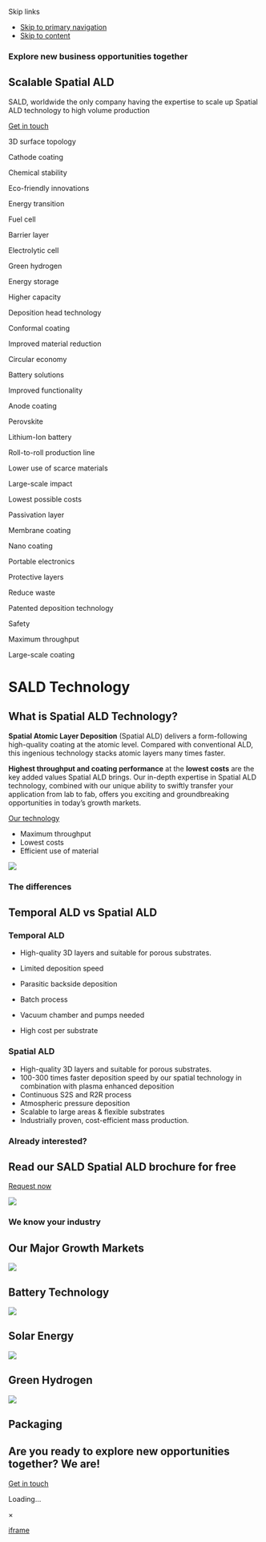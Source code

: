 Skip links

- [Skip to primary navigation](https://spatialald.com/#primary-nav)
- [Skip to content](https://spatialald.com/#lqd-site-content)

### Explore new business opportunities together

## Scalable Spatial ALD

SALD, worldwide the only company having the expertise to scale up Spatial ALD technology to high volume production

[Get in touch](https://spatialald.com/contact/ "Contact")

3D surface topology

Cathode coating

Chemical stability

Eco-friendly innovations

Energy transition

Fuel cell

Barrier layer

Electrolytic cell

Green hydrogen

Energy storage

Higher capacity

Deposition head technology

Conformal coating

Improved material reduction

Circular economy

Battery solutions

Improved functionality

Anode coating

Perovskite

Lithium-Ion battery

Roll-to-roll production line

Lower use of scarce materials

Large-scale impact

Lowest possible costs

Passivation layer

Membrane coating

Nano coating

Portable electronics

Protective layers

Reduce waste

Patented deposition technology

Safety

Maximum throughput

Large-scale coating

# SALD Technology

## What is Spatial ALD Technology?

**Spatial Atomic Layer Deposition** (Spatial ALD) delivers a form-following high-quality coating at the atomic level. Compared with conventional ALD, this ingenious technology stacks atomic layers many times faster.

**Highest throughput and coating performance** at the **lowest costs** are the key added values Spatial ALD brings. Our in-depth expertise in Spatial ALD technology, combined with our unique ability to swiftly transfer your application from lab to fab, offers you exciting and groundbreaking opportunities in today’s growth markets.

[Our technology](https://spatialald.com/technology/)

- Maximum throughput
- Lowest costs
- Efficient use of material

![](https://spatialald.com/wp-content/uploads/2024/02/Fotografie-SALD-2020_04_2016250_MR-e1708645448247.jpg)

### The differences

## Temporal ALD vs Spatial ALD

### Temporal ALD

- High-quality 3D layers and suitable for porous substrates.

- Limited deposition speed
- Parasitic backside deposition
- Batch process
- Vacuum chamber and pumps needed
- High cost per substrate

### Spatial ALD

- High-quality 3D layers and suitable for porous substrates.
- 100-300 times faster deposition speed by our spatial technology in combination with plasma enhanced deposition
- Continuous S2S and R2R process
- Atmospheric pressure deposition
- Scalable to large areas & flexible substrates
- Industrially proven, cost-efficient mass production.

### Already interested?

## Read our SALD Spatial ALD brochure for free

[Request now](https://spatialald.com/brochure/)

![](https://spatialald.com/wp-content/uploads/2024/02/brochure-sald.png)

### We know your industry

## Our Major Growth Markets

![](https://spatialald.com/wp-content/uploads/2024/02/sald-battery.svg)

## Battery Technology

![](https://spatialald.com/wp-content/uploads/2024/02/sald-solar2.svg)

## Solar Energy

![](https://spatialald.com/wp-content/uploads/2024/02/sald-green-hydrogen.svg)

## Green Hydrogen

![](https://spatialald.com/wp-content/uploads/2024/02/sald-packaging.svg)

## Packaging

## Are you ready to explore new opportunities together? We are!

[Get in touch](https://spatialald.com/contact/ "Contact")

Loading...

×

[iframe](https://www.google.com/recaptcha/api2/anchor?ar=1&k=6LcWecApAAAAALKxKpo4_bsMga1p0WBVqvCzGve7&co=aHR0cHM6Ly9zcGF0aWFsYWxkLmNvbTo0NDM.&hl=en&v=jt8Oh2-Ue1u7nEbJQUIdocyd&size=invisible&cb=8uycir7iv90p)